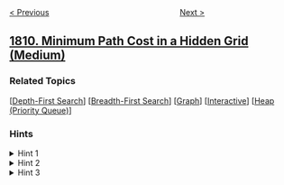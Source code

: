 <!--|This file generated by command(leetcode description); DO NOT EDIT.    |-->
<!--+----------------------------------------------------------------------+-->
<!--|@author    openset <openset.wang@gmail.com>                           |-->
<!--|@link      https://github.com/openset                                 |-->
<!--|@home      https://github.com/openset/leetcode                        |-->
<!--+----------------------------------------------------------------------+-->

[< Previous](../ad-free-sessions "Ad-Free Sessions")
　　　　　　　　　　　　　　　　
[Next >](../find-interview-candidates "Find Interview Candidates")

## [1810. Minimum Path Cost in a Hidden Grid (Medium)](https://leetcode.com/problems/minimum-path-cost-in-a-hidden-grid "隐藏网格下的最小消耗路径")



### Related Topics
  [[Depth-First Search](../../tag/depth-first-search/README.md)]
  [[Breadth-First Search](../../tag/breadth-first-search/README.md)]
  [[Graph](../../tag/graph/README.md)]
  [[Interactive](../../tag/interactive/README.md)]
  [[Heap (Priority Queue)](../../tag/heap-priority-queue/README.md)]

### Hints
<details>
<summary>Hint 1</summary>
The grid is at a maximum 100 x 100, so it is clever to assume that the robot's initial cell is grid[101][101]
</details>

<details>
<summary>Hint 2</summary>
Run a DFS from the robot's position to make sure that you can reach the target, otherwise you should return -1.
</details>

<details>
<summary>Hint 3</summary>
Now that you are sure you can reach the target and that you know the grid, run Dijkstra to find the minimum cost.
</details>
